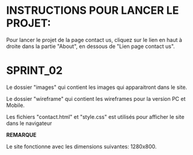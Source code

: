 # INSTRUCTIONS POUR LANCER LE PROJET: 
Pour lancer le projet de la page contact us, cliquez sur le lien en haut à droite 
dans la partie "About", en dessous de "Lien page contact us".  

# SPRINT_02
Le dossier "images" qui contient les images qui apparaitront dans le site.

Le dossier "wireframe" qui contient les wireframes pour la version PC et Mobile.

Les fichiers "contact.html" et "style.css" est utilisés pour afficher le site dans le navigateur

**REMARQUE**

Le site fonctionne avec les dimensions suivantes: 1280x800.

